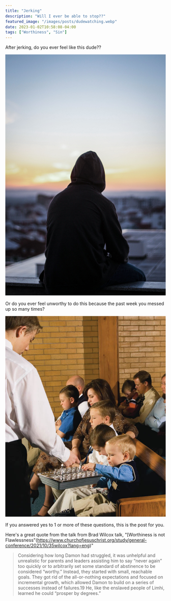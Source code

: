 ```yaml
---
title: "Jerking"
description: "Will I ever be able to stop??"
featured_image: "/images/posts/dudewatching.webp"
date: 2023-01-02T10:58:08-04:00
tags: ["Worthiness", "Sin"]
---
```






After jerking, do you ever feel like this dude??

![yo!!](/images/posts/sad.jpeg)



Or do you ever feel unworthy to do this because the past week you messed up so many times?

![yo!!](/images/posts/sacrament.jpg)


If you answered yes to 1 or more of these questions, this is the post for you.


Here's a great quote from the talk from Brad Wilcox talk, "[Worthiness is not Flawlessness"(https://www.churchofjesuschrist.org/study/general-conference/2021/10/35wilcox?lang=eng)"

> Considering how long Damon had struggled, it was unhelpful and unrealistic for parents and leaders assisting him to say “never again” too quickly or to arbitrarily set some standard of abstinence to be considered “worthy.” Instead, they started with small, reachable goals. They got rid of the all-or-nothing expectations and focused on incremental growth, which allowed Damon to build on a series of successes instead of failures.19 He, like the enslaved people of Limhi, learned he could “prosper by degrees.”